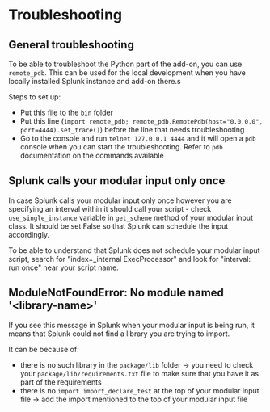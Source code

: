# Troubleshooting

## General troubleshooting

To be able to troubleshoot the Python part of the add-on, you can use `remote_pdb`. This can be used for the local development when you have locally installed Splunk instance and add-on there.s

Steps to set up:

* Put this [file](https://github.com/ionelmc/python-remote-pdb/blob/master/src/remote_pdb.py) to the `bin` folder
* Put this line (`import remote_pdb; remote_pdb.RemotePdb(host="0.0.0.0", port=4444).set_trace()`) before the line that needs troubleshooting
* Go to the console and run `telnet 127.0.0.1 4444` and it will open a `pdb` console when you can start the troubleshooting. Refer to `pdb` documentation on the commands available

## Splunk calls your modular input only once

In case Splunk calls your modular input only once however you are
specifying an interval within it should call your script - check
`use_single_instance` variable in `get_scheme` method of your modular
input class. It should be set False so that Splunk can schedule the
input accordingly.

To be able to understand that Splunk does not schedule your modular
input script, search for "index=_internal ExecProcessor" and look for
"interval: run once" near your script name.

## ModuleNotFoundError: No module named '<library-name\>'

If you see this message in Splunk when your modular input is being run, it means that Splunk could not find a library you are trying to import.

It can be because of:

* there is no such library in the `package/lib` folder -> you need to check your `package/lib/requirements.txt` file to make sure that you have it as part of the requirements
* there is no `import import_declare_test` at the top of your modular input file -> add the import mentioned to the top of your modular input file
